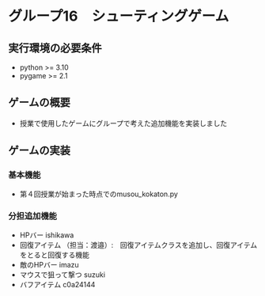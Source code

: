 # グループ16　シューティングゲーム

## 実行環境の必要条件
* python >= 3.10
* pygame >= 2.1

## ゲームの概要
* 授業で使用したゲームにグループで考えた追加機能を実装しました

## ゲームの実装
### 基本機能
* 第４回授業が始まった時点でのmusou_kokaton.py

### 分担追加機能
* HPバー    ishikawa
* 回復アイテム  （担当：渡邉）:　回復アイテムクラスを追加し、回復アイテムをとると回復する機能
* 敵のHPバー    imazu
* マウスで狙って撃つ suzuki
* バフアイテム c0a24144